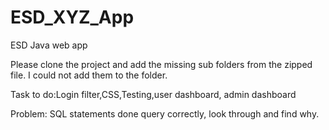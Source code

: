 # ESD_XYZ_App
ESD Java web app

Please clone the project and add the missing sub folders from the zipped file. I could not add them to the folder.

Task to do:Login filter,CSS,Testing,user dashboard, admin dashboard

Problem: SQL statements done query correctly, look through and find why.
